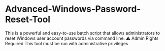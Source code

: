 # Advanced-Windows-Password-Reset-Tool
This is a powerful and easy-to-use batch script that allows administrators to reset Windows user account passwords via command line.  ⚠️ Admin Rights Required This tool must be run with administrative privileges
